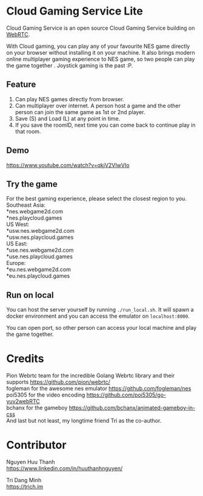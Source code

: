 # Cloud Gaming Service Lite

Cloud Gaming Service is an open source Cloud Gaming Service building on [WebRTC](https://github.com/pion).  
  
With Cloud gaming, you can play any of your favourite NES game directly on your browser without installing it on your machine. It also brings modern online multiplayer gaming experience to NES game, so two people can play the game together . Joystick gaming is the past :P.

## Feature
1. Can play NES games directly from browser.  
2. Can multiplayer over internet. A person host a game and the other person can join the same game as 1st or 2nd player.  
3. Save (S) and Load (L) at any point in time.  
4. If you save the roomID, next time you can come back to continue play in that room.  

## Demo
https://www.youtube.com/watch?v=qkjV2VIwVIo

## Try the game

For the best gaming experience, please select the closest region to you.  
Southeast Asia:  
*nes.webgame2d.com  
*nes.playcloud.games  
US West:  
*usw.nes.webgame2d.com  
*usw.nes.playcloud.games  
US East:  
*use.nes.webgame2d.com  
*use.nes.playcloud.games  
Europe:  
*eu.nes.webgame2d.com  
*eu.nes.playcloud.games  

## Run on local

You can host the server yourself by running `./run_local.sh`. It will spawn a docker environment and you can access the emulator on `localhost:8000`.  

You can open port, so other person can access your local machine and play the game together.  

# Credits

Pion Webrtc team for the incredible Golang Webrtc library and their supports https://github.com/pion/webrtc/  
fogleman for the awesome nes emulator https://github.com/fogleman/nes  
poi5305 for the video encoding https://github.com/poi5305/go-yuv2webRTC  
bchanx for the gameboy https://github.com/bchanx/animated-gameboy-in-css  
And last but not least, my longtime friend Tri as the co-author.  

# Contributor

Nguyen Huu Thanh  
https://www.linkedin.com/in/huuthanhnguyen/  

Tri Dang Minh  
https://trich.im  

